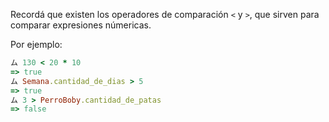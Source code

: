 Recordá que existen los operadores de comparación `<` y `>`, que sirven para comparar expresiones númericas.

Por ejemplo:

```ruby
ム 130 < 20 * 10
=> true
ム Semana.cantidad_de_dias > 5
=> true
ム 3 > PerroBoby.cantidad_de_patas
=> false
```